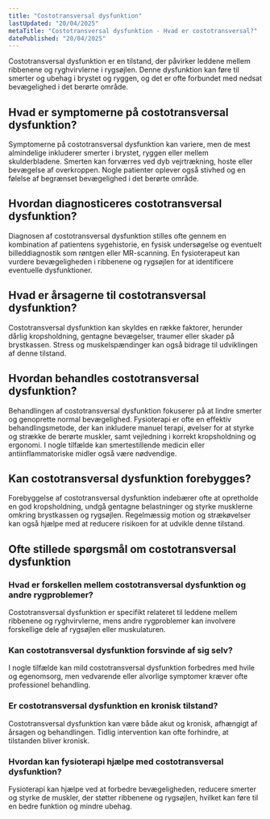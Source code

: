 ```yaml
---
title: "Costotransversal dysfunktion"
lastUpdated: "20/04/2025"
metaTitle: "Costotransversal dysfunktion - Hvad er costotransversal?"
datePublished: "20/04/2025"
---
```


Costotransversal dysfunktion er en tilstand, der påvirker leddene mellem ribbenene og ryghvirvlerne i rygsøjlen. Denne dysfunktion kan føre til smerter og ubehag i brystet og ryggen, og det er ofte forbundet med nedsat bevægelighed i det berørte område.

## Hvad er symptomerne på costotransversal dysfunktion?

Symptomerne på costotransversal dysfunktion kan variere, men de mest almindelige inkluderer smerter i brystet, ryggen eller mellem skulderbladene. Smerten kan forværres ved dyb vejrtrækning, hoste eller bevægelse af overkroppen. Nogle patienter oplever også stivhed og en følelse af begrænset bevægelighed i det berørte område.

## Hvordan diagnosticeres costotransversal dysfunktion?

Diagnosen af costotransversal dysfunktion stilles ofte gennem en kombination af patientens sygehistorie, en fysisk undersøgelse og eventuelt billeddiagnostik som røntgen eller MR-scanning. En fysioterapeut kan vurdere bevægeligheden i ribbenene og rygsøjlen for at identificere eventuelle dysfunktioner.

## Hvad er årsagerne til costotransversal dysfunktion?

Costotransversal dysfunktion kan skyldes en række faktorer, herunder dårlig kropsholdning, gentagne bevægelser, traumer eller skader på brystkassen. Stress og muskelspændinger kan også bidrage til udviklingen af denne tilstand.

## Hvordan behandles costotransversal dysfunktion?

Behandlingen af costotransversal dysfunktion fokuserer på at lindre smerter og genoprette normal bevægelighed. Fysioterapi er ofte en effektiv behandlingsmetode, der kan inkludere manuel terapi, øvelser for at styrke og strække de berørte muskler, samt vejledning i korrekt kropsholdning og ergonomi. I nogle tilfælde kan smertestillende medicin eller antiinflammatoriske midler også være nødvendige.

## Kan costotransversal dysfunktion forebygges?

Forebyggelse af costotransversal dysfunktion indebærer ofte at opretholde en god kropsholdning, undgå gentagne belastninger og styrke musklerne omkring brystkassen og rygsøjlen. Regelmæssig motion og strækøvelser kan også hjælpe med at reducere risikoen for at udvikle denne tilstand.

## Ofte stillede spørgsmål om costotransversal dysfunktion

### Hvad er forskellen mellem costotransversal dysfunktion og andre rygproblemer?

Costotransversal dysfunktion er specifikt relateret til leddene mellem ribbenene og ryghvirvlerne, mens andre rygproblemer kan involvere forskellige dele af rygsøjlen eller muskulaturen.

### Kan costotransversal dysfunktion forsvinde af sig selv?

I nogle tilfælde kan mild costotransversal dysfunktion forbedres med hvile og egenomsorg, men vedvarende eller alvorlige symptomer kræver ofte professionel behandling.

### Er costotransversal dysfunktion en kronisk tilstand?

Costotransversal dysfunktion kan være både akut og kronisk, afhængigt af årsagen og behandlingen. Tidlig intervention kan ofte forhindre, at tilstanden bliver kronisk.

### Hvordan kan fysioterapi hjælpe med costotransversal dysfunktion?

Fysioterapi kan hjælpe ved at forbedre bevægeligheden, reducere smerter og styrke de muskler, der støtter ribbenene og rygsøjlen, hvilket kan føre til en bedre funktion og mindre ubehag.
